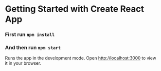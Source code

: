 # Getting Started with Create React App

### First run `npm install`

### And then run `npm start`

Runs the app in the development mode.
Open [http://localhost:3000](http://localhost:3000) to view it in your browser.
